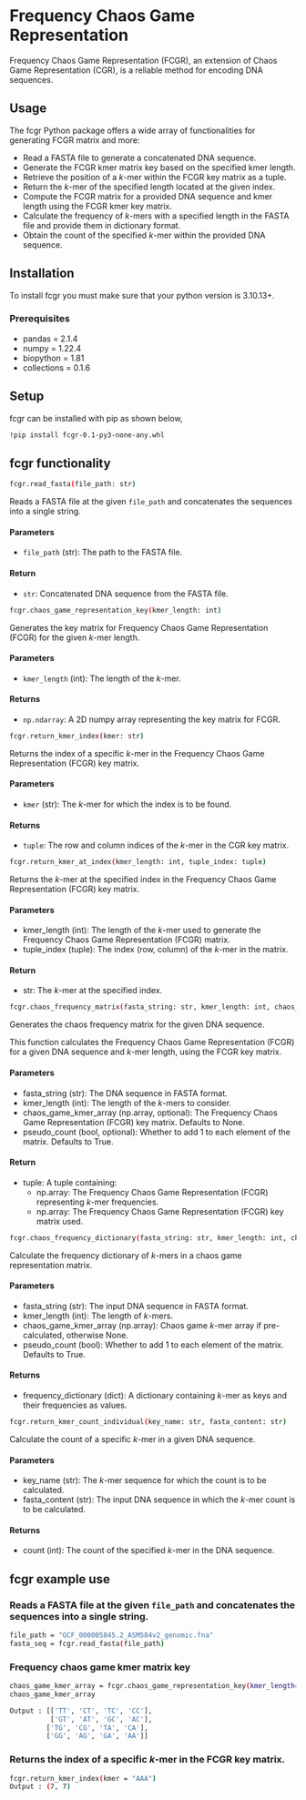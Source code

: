 # Frequency Chaos Game Representation

Frequency Chaos Game Representation (FCGR), an extension of Chaos Game Representation (CGR), is a reliable method for encoding DNA sequences.

## Usage

The fcgr Python package offers a wide array of functionalities for generating FCGR matrix and more:

* Read a FASTA file to generate a concatenated DNA sequence.
* Generate the FCGR kmer matrix key based on the specified kmer length.
* Retrieve the position of a *k*-mer within the FCGR key matrix as a tuple.
* Return the *k*-mer of the specified length located at the given index.
* Compute the FCGR matrix for a provided DNA sequence and kmer length using the FCGR kmer key matrix.
* Calculate the frequency of *k*-mers with a specified length in the FASTA file and provide them in dictionary format.
* Obtain the count of the specified *k*-mer within the provided DNA sequence.

## Installation
To install fcgr you must make sure that your python version is 3.10.13+.

### Prerequisites
* pandas = 2.1.4
* numpy = 1.22.4
* biopython = 1.81
* collections = 0.1.6

## Setup
fcgr can be installed with pip as shown below,

```bash
!pip install fcgr-0.1-py3-none-any.whl

```

## fcgr functionality

```bash
fcgr.read_fasta(file_path: str)
```

Reads a FASTA file at the given `file_path` and concatenates the sequences into a single string.

#### Parameters

- `file_path` (str): The path to the FASTA file.

#### Return

- `str`: Concatenated DNA sequence from the FASTA file.

```bash
fcgr.chaos_game_representation_key(kmer_length: int)
```
Generates the key matrix for Frequency Chaos Game Representation (FCGR) for the given *k*-mer length.

#### Parameters

- `kmer_length` (int): The length of the *k*-mer.

#### Returns

- `np.ndarray`: A 2D numpy array representing the key matrix for FCGR.

```bash
fcgr.return_kmer_index(kmer: str)
```
Returns the index of a specific *k*-mer in the Frequency Chaos Game Representation (FCGR) key matrix.

#### Parameters

- `kmer` (str): The *k*-mer for which the index is to be found.

#### Returns

- `tuple`: The row and column indices of the *k*-mer in the CGR key matrix.

```bash
fcgr.return_kmer_at_index(kmer_length: int, tuple_index: tuple)
```
Returns the *k*-mer at the specified index in the Frequency Chaos Game Representation (FCGR) key matrix.

#### Parameters
* kmer_length (int): The length of the *k*-mer used to generate the Frequency Chaos Game Representation (FCGR) matrix.
* tuple_index (tuple): The index (row, column) of the *k*-mer in the matrix.

#### Return
* str: The *k*-mer at the specified index.
  
```bash
fcgr.chaos_frequency_matrix(fasta_string: str, kmer_length: int, chaos_game_kmer_array: np.array = None, pseudo_count: bool = True)
```
Generates the chaos frequency matrix for the given DNA sequence.

This function calculates the Frequency Chaos Game Representation (FCGR) for a given DNA sequence and *k*-mer length, using the FCGR key matrix.

#### Parameters
* fasta_string (str): The DNA sequence in FASTA format.
* kmer_length (int): The length of the *k*-mers to consider.
* chaos_game_kmer_array (np.array, optional): The Frequency Chaos Game Representation (FCGR) key matrix. Defaults to None.
* pseudo_count (bool, optional): Whether to add 1 to each element of the matrix. Defaults to True.

#### Return
* tuple: A tuple containing:
  - np.array: The Frequency Chaos Game Representation (FCGR) representing *k*-mer frequencies.
  - np.array: The Frequency Chaos Game Representation (FCGR) key matrix used.
 
```bash    
fcgr.chaos_frequency_dictionary(fasta_string: str, kmer_length: int, chaos_game_kmer_array: np.array = None, pseudo_count: bool = True)
```
Calculate the frequency dictionary of *k*-mers in a chaos game representation matrix.

#### Parameters
* fasta_string (str): The input DNA sequence in FASTA format.
* kmer_length (int): The length of *k*-mers.
* chaos_game_kmer_array (np.array): Chaos game *k*-mer array if pre-calculated, otherwise None.
* pseudo_count (bool): Whether to add 1 to each element of the matrix. Defaults to True.
#### Returns
* frequency_dictionary (dict): A dictionary containing *k*-mer as keys and their frequencies as values.

```bash   
fcgr.return_kmer_count_individual(key_name: str, fasta_content: str)
```

Calculate the count of a specific *k*-mer in a given DNA sequence.

#### Parameters
* key_name (str): The *k*-mer sequence for which the count is to be calculated.
* fasta_content (str): The input DNA sequence in which the *k*-mer count is to be calculated.

#### Returns
* count (int): The count of the specified *k*-mer in the DNA sequence.

## fcgr example use

### Reads a FASTA file at the given `file_path` and concatenates the sequences into a single string.
```bash 
file_path = "GCF_000005845.2_ASM584v2_genomic.fna"
fasta_seq = fcgr.read_fasta(file_path)

```

### Frequency chaos game kmer matrix key

```bash 
chaos_game_kmer_array = fcgr.chaos_game_representation_key(kmer_length=2)
chaos_game_kmer_array

Output : [['TT', 'CT', 'TC', 'CC'],
          ['GT', 'AT', 'GC', 'AC'],
         ['TG', 'CG', 'TA', 'CA'],
         ['GG', 'AG', 'GA', 'AA']]
```
### Returns the index of a specific $k$-mer in the FCGR key matrix.
```bash 
fcgr.return_kmer_index(kmer = "AAA")
Output : (7, 7)
```








